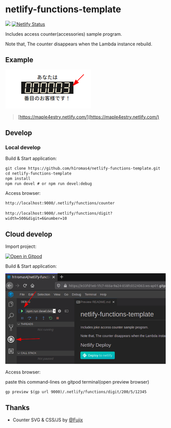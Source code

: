 # netlify-functions-template

[![](https://www.netlify.com/img/deploy/button.svg)](https://app.netlify.com/start/deploy?repository=https://github.com/h1romas4/netlify-functions-template) [![Netlify Status](https://api.netlify.com/api/v1/badges/ace22b90-5f18-4681-89d0-dfa40207706a/deploy-status)](https://app.netlify.com/sites/sample-counter/deploys)


Includes access counter(accessories) sample program.

Note that, The counter disappears when the Lambda instance rebuild.

## Example

![](https://raw.githubusercontent.com/h1romas4/netlify-functions-template/master/assets/2020-03-30_01-19.png)

> [https://maple4estry.netlify.com/](https://maple4estry.netlify.com/)

## Develop

### Local develop

Build & Start application:

```
git clone https://github.com/h1romas4/netlify-functions-template.git
cd netlify-functions-template
npm install
npm run devel # or npm run devel:debug
```

Access browser:

```
http://localhost:9000/.netlify/functions/counter

http://localhost:9000/.netlify/functions/digit?width=500&digit=6&number=10
```

## Cloud develop

Import project:

[![Open in Gitpod](https://gitpod.io/button/open-in-gitpod.svg)](https://gitpod.io/#https://github.com/h1romas4/netlify-functions-template)

Build & Start application:

![](https://raw.githubusercontent.com/h1romas4/netlify-functions-template/master/assets/gitpod-01.png)

Access browser:

paste this command-lines on gitpod terminal(open preview  browser)

```
gp preview $(gp url 9000)/.netlify/functions/digit/200/5/12345
```

## Thanks

* Counter SVG & CSS/JS by [@Fujix](https://github.com/Fujix1)

